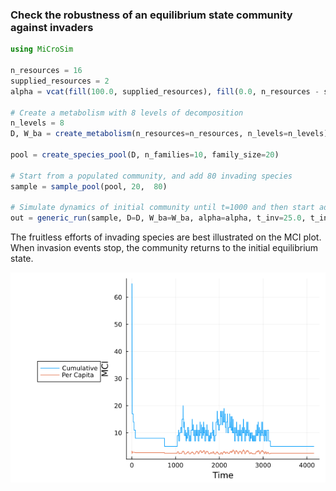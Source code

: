 ### Check the robustness of an equilibrium state community against invaders

```julia
using MiCroSim

n_resources = 16
supplied_resources = 2
alpha = vcat(fill(100.0, supplied_resources), fill(0.0, n_resources - supplied_resources))

# Create a metabolism with 8 levels of decomposition
n_levels = 8 
D, W_ba = create_metabolism(n_resources=n_resources, n_levels=n_levels)

pool = create_species_pool(D, n_families=10, family_size=20)

# Start from a populated community, and add 80 invading species
sample = sample_pool(pool, 20,  80)

# Simulate dynamics of initial community until t=1000 and then start adding invaders 
out = generic_run(sample, D=D, W_ba=W_ba, alpha=alpha, t_inv=25.0, t_inv_0=1000.0, t_span=(0, 4000), host_regulation=false)
```

The fruitless efforts of invading species are best illustrated on the MCI plot. When invasion events stop, the community returns to the initial equilibrium state.

![img5](./images/example3_MCI.png)

